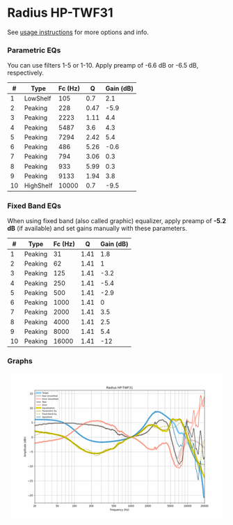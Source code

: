 # Radius HP-TWF31
See [usage instructions](https://github.com/jaakkopasanen/AutoEq#usage) for more options and info.

### Parametric EQs
You can use filters 1-5 or 1-10. Apply preamp of -6.6 dB or -6.5 dB, respectively.

|   # | Type      |   Fc (Hz) |    Q |   Gain (dB) |
|-----|-----------|-----------|------|-------------|
|   1 | LowShelf  |       105 | 0.7  |         2.1 |
|   2 | Peaking   |       228 | 0.47 |        -5.9 |
|   3 | Peaking   |      2223 | 1.11 |         4.4 |
|   4 | Peaking   |      5487 | 3.6  |         4.3 |
|   5 | Peaking   |      7294 | 2.42 |         5.4 |
|   6 | Peaking   |       486 | 5.26 |        -0.6 |
|   7 | Peaking   |       794 | 3.06 |         0.3 |
|   8 | Peaking   |       933 | 5.99 |         0.3 |
|   9 | Peaking   |      9133 | 1.94 |         3.8 |
|  10 | HighShelf |     10000 | 0.7  |        -9.5 |

### Fixed Band EQs
When using fixed band (also called graphic) equalizer, apply preamp of **-5.2 dB** (if available) and set gains manually with these parameters.

|   # | Type    |   Fc (Hz) |    Q |   Gain (dB) |
|-----|---------|-----------|------|-------------|
|   1 | Peaking |        31 | 1.41 |         1.8 |
|   2 | Peaking |        62 | 1.41 |         1   |
|   3 | Peaking |       125 | 1.41 |        -3.2 |
|   4 | Peaking |       250 | 1.41 |        -5.4 |
|   5 | Peaking |       500 | 1.41 |        -2.9 |
|   6 | Peaking |      1000 | 1.41 |         0   |
|   7 | Peaking |      2000 | 1.41 |         3.5 |
|   8 | Peaking |      4000 | 1.41 |         2.5 |
|   9 | Peaking |      8000 | 1.41 |         5.4 |
|  10 | Peaking |     16000 | 1.41 |       -12   |

### Graphs
![](./Radius%20HP-TWF31.png)
